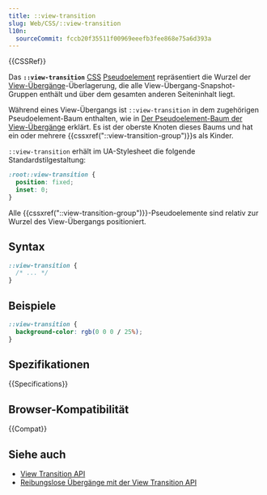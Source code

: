 ```yaml
---
title: ::view-transition
slug: Web/CSS/::view-transition
l10n:
  sourceCommit: fccb20f35511f00969eeefb3fee868e75a6d393a
---
```


{{CSSRef}}

Das **`::view-transition`** [CSS](/de/docs/Web/CSS) [Pseudoelement](/de/docs/Web/CSS/Pseudo-elements) repräsentiert die Wurzel der [View-Übergänge](/de/docs/Web/API/View_Transition_API)-Überlagerung, die alle View-Übergang-Snapshot-Gruppen enthält und über dem gesamten anderen Seiteninhalt liegt.

Während eines View-Übergangs ist `::view-transition` in dem zugehörigen Pseudoelement-Baum enthalten, wie in [Der Pseudoelement-Baum der View-Übergänge](/de/docs/Web/API/View_Transition_API/Using#the_view_transition_pseudo-element_tree) erklärt. Es ist der oberste Knoten dieses Baums und hat ein oder mehrere {{cssxref("::view-transition-group")}}s als Kinder.

`::view-transition` erhält im UA-Stylesheet die folgende Standardstilgestaltung:

```css
:root::view-transition {
  position: fixed;
  inset: 0;
}
```

Alle {{cssxref("::view-transition-group")}}-Pseudoelemente sind relativ zur Wurzel des View-Übergangs positioniert.

## Syntax

```css
::view-transition {
  /* ... */
}
```

## Beispiele

```css
::view-transition {
  background-color: rgb(0 0 0 / 25%);
}
```

## Spezifikationen

{{Specifications}}

## Browser-Kompatibilität

{{Compat}}

## Siehe auch

- [View Transition API](/de/docs/Web/API/View_Transition_API)
- [Reibungslose Übergänge mit der View Transition API](https://developer.chrome.com/docs/web-platform/view-transitions/)
